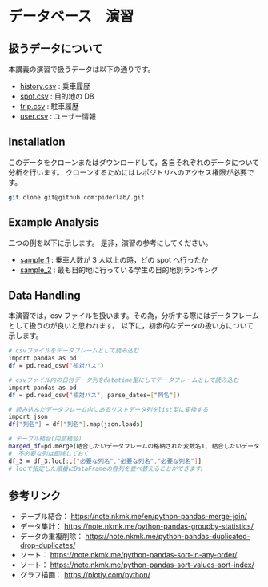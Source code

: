 # データベース　演習

## 扱うデータについて

本講義の演習で扱うデータは以下の通りです。

- [history.csv](https://github.com/piderlab/24-databese-class/blob/main/history.csv) : 乗車履歴
- [spot.csv](https://github.com/piderlab/24-databese-class/blob/main/spot.csv) : 目的地の DB
- [trip.csv](https://github.com/piderlab/24-databese-class/blob/main/trip.csv) : 駐車履歴
- [user.csv](https://github.com/piderlab/24-databese-class/blob/main/user.csv) : ユーザー情報

## Installation

このデータをクローンまたはダウンロードして，各自それぞれのデータについて分析を行います。
クローンするためにはレポジトリへのアクセス権限が必要です。

```bash
git clone git@github.com:piderlab/.git
```

## Example Analysis

二つの例を以下に示します。
是非，演習の参考にしてください。

- [sample_1](https://github.com/piderlab/24-databese-class/blob/main/sample1.ipynb) : 乗車人数が 3 人以上の時，どの spot へ行ったか
- [sample_2](https://github.com/piderlab/24-databese-class/blob/main/sample2.ipynb) : 最も目的地に行っている学生の目的地別ランキング

## Data Handling

本演習では，csv ファイルを扱います。その為，分析する際にはデータフレームとして扱うのが良いと思われます。
以下に，初歩的なデータの扱い方について示します。

```bash
# csvファイルをデータフレームとして読み込む
import pandas as pd
df = pd.read_csv("相対パス")
```

```bash
# csvファイル内の日付データ列をdatetime型にしてデータフレームとして読み込む
import pandas as pd
df = pd.read_csv("相対パス", parse_dates=["列名"])
```

```bash
# 読み込んだデータフレーム内にあるリストデータ列をlist型に変換する
import json
df["列名"] = df["列名"].map(json.loads)
```

```bash
# テーブル結合(内部結合)
marged_df=pd.merge(結合したいデータフレームの格納された変数名1, 結合したいデータフレームの格納された変数名2, on="結合対象となる列名")
#　不必要な列は即除しておく
df_3 = df_3.loc[:,["必要な列名","必要な列名","必要な列名"]]
# locで指定した順番にDataFrameの各列を並べ替えることができます。
```

## 参考リンク

- テーブル結合： https://note.nkmk.me/en/python-pandas-merge-join/
- データ集計： https://note.nkmk.me/python-pandas-groupby-statistics/
- データの重複削除： https://note.nkmk.me/python-pandas-duplicated-drop-duplicates/
- ソート： https://note.nkmk.me/python-pandas-sort-in-any-order/
- ソート： https://note.nkmk.me/python-pandas-sort-values-sort-index/
- グラフ描画： https://plotly.com/python/
